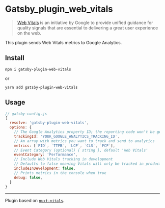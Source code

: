 # Gatsby_plugin_web_vitals

> [Web Vitals](https://web.dev/vitals/) is an initiative by Google to provide unified guidance for quality signals that are essential to delivering a great user experience on the web.

This plugin sends Web Vitals metrics to Google Analytics.

## Install

`npm i gatsby-plugin-web-vitals`

or

`yarn add gatsby-plugin-web-vitals`

## Usage

```js
// gatsby-config.js
{
  resolve: 'gatsby-plugin-web-vitals',
  options: {
    // The Google Analytics property ID; the reporting code won't be generated without it
    trackingId: 'YOUR_GOOGLE_ANALYTICS_TRACKING_ID',
    // An array with metrics you want to track and send to analytics
    metrics: [`FID`, `TTFB`, `LCP`, `CLS`, `FCP`],
    // Event Category (optional) { string }, default 'Web Vitals'
    eventCategory: 'Performance',
    // Include Web Vitals tracking in development
    // Defaults to false meaning Vitals will only be tracked in production.
    includeInDevelopment: false,
    // Prints metrics in the console when true
    debug: false,
  }
}
```

---

Plugin based on [`nuxt-vitals`](https://github.com/daliborgogic/nuxt-vitals).
